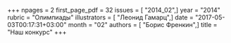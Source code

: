 +++
npages = 2
first_page_pdf = 32
issues = [ "2014_02",]
year = "2014"
rubric = "Олимпиады"
illustrators = [ "Леонид Гамарц",]
date = "2017-05-03T00:17:31+03:00"
month = "02"
authors = [ "Борис Френкин",]
title = "Наш конкурс"
+++
